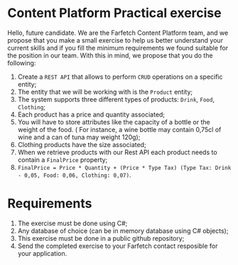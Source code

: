 # Content Platform Practical exercise 

Hello, future candidate. We are the Farfetch Content Platform team, and we propose that you make a small exercise to help us better understand your current skills and if you fill the minimum requirements we found suitable for the position in our team.
With this in mind, we propose that you do the following: 

1. Create a `REST API` that allows to perform `CRUD` operations on a specific entity;
2. The entity that we will be working with is the `Product` entity;
3. The system supports three different types of products: `Drink`, `Food`, `Clothing`;
4. Each product has a price and quantity associated;
5. You will have to store attributes like the capacity of a bottle or the weight of the food. ( For instance, a wine bottle may contain 0,75cl of wine and a can of tuna may weight 120g);
6. Clothing products have the size associated;
7. When we retrieve products with our Rest API each product needs to contain a `FinalPrice` property;
8. `FinalPrice = Price * Quantity + (Price * Type Tax) (Type Tax: Drink - 0,05, Food: 0,06, Clothing: 0,07)`.


# Requirements

1. The exercise must be done using C#;
2. Any database of choice (can be in memory database using C# objects);
3. This exercise must be done in a public github repository;
4. Send the completed exercise to your Farfetch contact resposible for your application.
